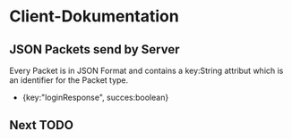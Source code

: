 # Client-Dokumentation

## JSON Packets send by Server

Every Packet is in JSON Format and contains a key:String attribut which is an identifier for the Packet type.

- {key:"loginResponse", succes:boolean}

## Next TODO


	
